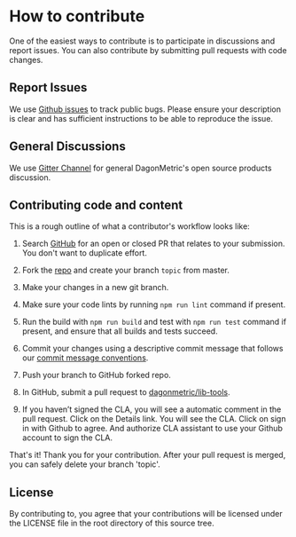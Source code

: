 # How to contribute

One of the easiest ways to contribute is to participate in discussions and report issues. You can also contribute by submitting pull requests with code changes.

## Report Issues

We use [Github issues](https://github.com/dagonmetric/lib-tools/issues) to track public bugs. Please ensure your description is clear and has sufficient instructions to be able to reproduce the issue.

## General Discussions

We use [Gitter Channel](https://gitter.im/DagonMetric/general) for general DagonMetric's open source products discussion.

## Contributing code and content

This is a rough outline of what a contributor's workflow looks like:

1. Search [GitHub](https://github.com/dagonmetric/lib-tools/pulls) for an open or closed PR that relates to your submission. You don't want to duplicate effort.

2. Fork the [repo](https://github.com/dagonmetric/lib-tools) and create your branch `topic` from master.

3. Make your changes in a new git branch.

4. Make sure your code lints by running `npm run lint` command if present.

5. Run the build with `npm run build` and test with `npm run test` command if present, and ensure that all builds and tests succeed.

6. Commit your changes using a descriptive commit message that follows our [commit message conventions](https://gist.github.com/dagonmetric-contributor/b3815561401555fa9ac2530f32e56dd3).

7. Push your branch to GitHub forked repo.

8. In GitHub, submit a pull request to [dagonmetric/lib-tools](https://github.com/dagonmetric/lib-tools).

9. If you haven’t signed the CLA, you will see a automatic comment in the pull request. Click on the Details link. You will see the CLA. Click on sign in with Github to agree. And authorize CLA assistant to use your Github account to sign the CLA.

That's it! Thank you for your contribution. After your pull request is merged, you can safely delete your branch 'topic'.

## License

By contributing to, you agree that your contributions will be licensed under the LICENSE file in the root directory of this source tree.
